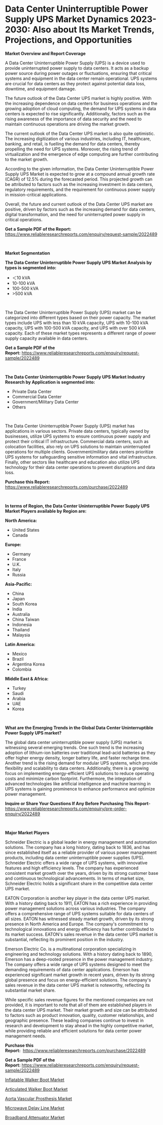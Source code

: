 <p><h1>Data Center Uninterruptible Power Supply UPS Market Dynamics 2023-2030: Also about Its Market Trends, Projections, and Opportunities</h1></p><p><strong>Market Overview and Report Coverage</strong></p>
<p><p>A Data Center Uninterruptible Power Supply (UPS) is a device used to provide uninterrupted power supply to data centers. It acts as a backup power source during power outages or fluctuations, ensuring that critical systems and equipment in the data center remain operational. UPS systems are crucial for data centers as they protect against potential data loss, downtime, and equipment damage.</p><p>The future outlook of the Data Center UPS market is highly positive. With the increasing dependence on data centers for business operations and the growing adoption of cloud computing, the demand for UPS systems in data centers is expected to rise significantly. Additionally, factors such as the rising awareness of the importance of data security and the need to maintain continuous operations are driving the market growth.</p><p>The current outlook of the Data Center UPS market is also quite optimistic. The increasing digitization of various industries, including IT, healthcare, banking, and retail, is fuelling the demand for data centers, thereby propelling the need for UPS systems. Moreover, the rising trend of virtualization and the emergence of edge computing are further contributing to the market growth.</p><p>According to the given information, the Data Center Uninterruptible Power Supply UPS Market is expected to grow at a compound annual growth rate (CAGR) of 12.5% during the forecasted period. This projected growth can be attributed to factors such as the increasing investment in data centers, regulatory requirements, and the requirement for continuous power supply in mission-critical applications.</p><p>Overall, the future and current outlook of the Data Center UPS market are positive, driven by factors such as the increasing demand for data centers, digital transformation, and the need for uninterrupted power supply in critical operations.</p></p>
<p><strong>Get a Sample PDF of the Report:</strong> <a href="https://www.reliableresearchreports.com/enquiry/request-sample/2022489">https://www.reliableresearchreports.com/enquiry/request-sample/2022489</a></p>
<p>&nbsp;</p>
<p><strong>Market Segmentation</strong></p>
<p><strong>The Data Center Uninterruptible Power Supply UPS Market Analysis by types is segmented into:</strong></p>
<p><ul><li>＜10 kVA</li><li>10-100 kVA</li><li>100-500 kVA</li><li>>500 kVA</li></ul></p>
<p>&nbsp;</p>
<p><p>The Data Center Uninterruptible Power Supply (UPS) market can be categorized into different types based on their power capacity. The market types include UPS with less than 10 kVA capacity, UPS with 10-100 kVA capacity, UPS with 100-500 kVA capacity, and UPS with over 500 kVA capacity. Each of these market types represents a different range of power supply capacity available in data centers.</p></p>
<p><strong>Get a Sample PDF of the Report:</strong>&nbsp;<a href="https://www.reliableresearchreports.com/enquiry/request-sample/2022489">https://www.reliableresearchreports.com/enquiry/request-sample/2022489</a></p>
<p>&nbsp;</p>
<p><strong>The Data Center Uninterruptible Power Supply UPS Market Industry Research by Application is segmented into:</strong></p>
<p><ul><li>Private Data Center</li><li>Commercial Data Center</li><li>Government/Military Data Center</li><li>Others</li></ul></p>
<p>&nbsp;</p>
<p><p>The Data Center Uninterruptible Power Supply (UPS) market has applications in various sectors. Private data centers, typically owned by businesses, utilize UPS systems to ensure continuous power supply and protect their critical IT infrastructure. Commercial data centers, such as colocation facilities, also rely on UPS solutions to maintain uninterrupted operations for multiple clients. Government/military data centers prioritize UPS systems for safeguarding sensitive information and vital infrastructure. Finally, other sectors like healthcare and education also utilize UPS technology for their data center operations to prevent disruptions and data loss.</p></p>
<p><strong>Purchase this Report:</strong>&nbsp; <a href="https://www.reliableresearchreports.com/purchase/2022489">https://www.reliableresearchreports.com/purchase/2022489</a></p>
<p>&nbsp;</p>
<p><strong>In terms of Region, the Data Center Uninterruptible Power Supply UPS Market Players available by Region are:</strong></p>
<p>
    <p> <strong> North America: </strong>
        <ul>
            <li>United States</li>
            <li>Canada</li>
        </ul>
        </p> 
    <p> <strong> Europe: </strong>
        <ul>
            <li>Germany</li>
            <li>France</li>
            <li>U.K.</li>
            <li>Italy</li>
            <li>Russia</li>
        </ul>
        </p> 
    <p> <strong> Asia-Pacific: </strong>
        <ul>
            <li>China</li>
            <li>Japan</li>
            <li>South Korea</li>
            <li>India</li>
            <li>Australia</li>
            <li>China Taiwan</li>
            <li>Indonesia</li>
            <li>Thailand</li>
            <li>Malaysia</li>
        </ul>
        </p> 
    <p> <strong> Latin America: </strong>
        <ul>
            <li>Mexico</li>
            <li>Brazil</li>
            <li>Argentina Korea</li>
            <li>Colombia</li>
        </ul>
        </p> 
    <p> <strong> Middle East & Africa: </strong>
        <ul>
            <li>Turkey</li>
            <li>Saudi</li>
            <li>Arabia</li>
            <li>UAE</li>
            <li>Korea</li>
        </ul>
    </p>
    </p>
<p>&nbsp;</p>
<p><strong>What are the Emerging Trends in the Global Data Center Uninterruptible Power Supply UPS market?</strong></p>
<p><p>The global data center uninterruptible power supply (UPS) market is witnessing several emerging trends. One such trend is the increasing adoption of lithium-ion batteries over traditional lead-acid batteries as they offer higher energy density, longer battery life, and faster recharge time. Another trend is the rising demand for modular UPS systems, which provide flexibility and scalability to data centers. Additionally, there is a growing focus on implementing energy-efficient UPS solutions to reduce operating costs and minimize carbon footprint. Furthermore, the integration of advanced technologies like artificial intelligence and machine learning in UPS systems is gaining prominence to enhance performance and optimize power management.</p></p>
<p><strong>Inquire or Share Your Questions If Any Before Purchasing This Report</strong>- <a href="https://www.reliableresearchreports.com/enquiry/pre-order-enquiry/2022489">https://www.reliableresearchreports.com/enquiry/pre-order-enquiry/2022489</a></p>
<p>&nbsp;</p>
<p><strong>Major Market Players</strong></p>
<p><p>Schneider Electric is a global leader in energy management and automation solutions. The company has a long history, dating back to 1836, and has since established itself as a reliable provider of various power management products, including data center uninterruptible power supplies (UPS). Schneider Electric offers a wide range of UPS systems, with innovative features and high efficiency levels. The company has experienced consistent market growth over the years, driven by its strong customer base and continuous technological advancements. In terms of market size, Schneider Electric holds a significant share in the competitive data center UPS market.</p><p>EATON Corporation is another key player in the data center UPS market. With a history dating back to 1911, EATON has a rich experience in providing power management solutions across various industries. The company offers a comprehensive range of UPS systems suitable for data centers of all sizes. EATON has witnessed steady market growth, driven by its strong presence in North America and Europe. The company's commitment to technological innovations and energy efficiency has further contributed to its market success. EATON's sales revenue in the data center UPS market is substantial, reflecting its prominent position in the industry.</p><p>Emerson Electric Co. is a multinational corporation specializing in engineering and technology solutions. With a history dating back to 1890, Emerson has a deep-rooted presence in the power management industry. The company offers a wide range of UPS systems designed to meet the demanding requirements of data center applications. Emerson has experienced significant market growth in recent years, driven by its strong global presence and focus on energy-efficient solutions. The company's sales revenue in the data center UPS market is noteworthy, reflecting its substantial market share.</p><p>While specific sales revenue figures for the mentioned companies are not provided, it is important to note that all of them are established players in the data center UPS market. Their market growth and size can be attributed to factors such as product innovation, quality, customer relationships, and geographic presence. These leading companies continue to invest in research and development to stay ahead in the highly competitive market, while providing reliable and efficient solutions for data center power management needs.</p></p>
<p><strong>Purchase this Report:</strong>&nbsp;&nbsp;<a href="https://www.reliableresearchreports.com/purchase/2022489">https://www.reliableresearchreports.com/purchase/2022489</a></p>
<p></p>
<p><strong>Get a Sample PDF of the Report:</strong>&nbsp;<a href="https://www.reliableresearchreports.com/enquiry/request-sample/2022489">https://www.reliableresearchreports.com/enquiry/request-sample/2022489</a></p>
<p><p><a href="https://medium.com/@guyskiles1918/inflatable-walker-boot-market-competitive-analysis-market-trends-and-forecast-to-2030-db4e16538cc0">Inflatable Walker Boot Market</a></p><p><a href="https://medium.com/@pinkierau1998/articulated-walker-boot-market-the-key-to-successful-business-strategy-forecast-till-2030-483b5728725a">Articulated Walker Boot Market</a></p><p><a href="https://medium.com/@enosstark1905/aorta-vascular-prosthesis-nbsp-market-focuses-on-market-share-size-and-projected-forecast-till-acd749bf4e06">Aorta Vascular Prosthesis Market</a></p><p><a href="https://github.com/ashepherd82/Market-Research-Report-List-1/blob/main/microwave-delay-line-market.md">Microwave Delay Line Market</a></p><p><a href="https://github.com/castoriffic/Market-Research-Report-List-1/blob/main/broadband-attenuator-market.md">Broadband Attenuator Market</a></p></p>